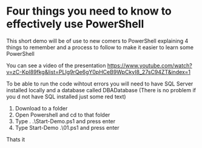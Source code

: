 # Four things you need to know to effectively use PowerShell

This short demo will be of use to new comers to PowerShell explaining 4 things to remember and a process to follow to make it easier to learn some PowerShell

You can see a video of the presentation https://www.youtube.com/watch?v=zC-KpI89fkg&list=PLIg9rQe6gY0pHCeB9WpCkyI8_27sC94ZT&index=1 

To be able to run the code wihtout errors you will need to have SQL Server installed locally and a database called DBADatabase (There is no problem if you d not have SQL installed just some red text)

1. Download to a folder
2. Open Powershell and cd to that folder
3. Type . .\Start-Demo.ps1 and press enter
4. Type Start-Demo .\01.ps1 and press enter

Thats it
